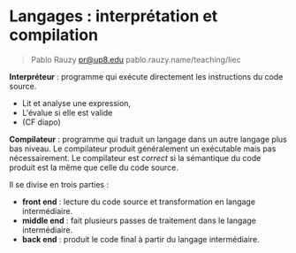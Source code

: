 # Langages : interprétation et compilation

> Pablo Rauzy pr@up8.edu pablo.rauzy.name/teaching/liec

**Interpréteur** : programme qui exécute directement les instructions du code source.
 * Lit et analyse une expression,
 * L'évalue si elle est valide
 * (CF diapo)

**Compilateur** : programme qui traduit un langage dans un autre langage plus bas niveau.
Le compilateur produit généralement un exécutable mais pas nécessairement. 
Le compilateur est *correct* si la sémantique du code produit est la même que celle du code source.

Il se divise en trois parties : 
 * **front end** : lecture du code source et transformation en langage intermédiaire.
 * **middle end** : fait plusieurs passes de traitement dans le langage intermédiaire.
 * **back end** : produit le code final à partir du langage intermédiaire.

<!--stackedit_data:
eyJoaXN0b3J5IjpbMTA4OTc5NDI1OCwxMDg5Nzk0MjU4LC0yMj
Q0NDU1MzIsLTIwNjkxOTUzNjIsLTE3MTM1NzYyNTYsMTA4Nzcz
NzI3NiwtMTUyODIyOTQ0NSwtMjA4ODc0NjYxMl19
-->